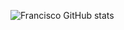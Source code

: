 ![Francisco GitHub stats](https://github-readme-stats.vercel.app/api?username=Francisco-Guilherme-oficial&show_icons=true&theme=transparent)
